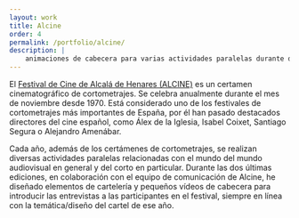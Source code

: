 ```yaml
---
layout: work
title: Alcine
order: 4
permalink: /portfolio/alcine/
description: |
    animaciones de cabecera para varias actividades paralelas durante distintos años del festival internacional de cortometrajes **ALCINE**.
---
```


El [Festival de Cine de Alcalá de Henares (ALCINE)](http://alcine.org/) es un certamen cinematográfico de cortometrajes. Se celebra anualmente durante el mes de noviembre desde 1970. Está considerado uno de los festivales de cortometrajes más importantes de España, por él han pasado destacados directores del cine español, como Álex de la Iglesia, Isabel Coixet, Santiago Segura o Alejandro Amenábar.

Cada año, además de los certámenes de cortometrajes, se realizan diversas actividades paralelas relacionadas con el mundo del mundo audiovisual en general y del corto en particular. Durante las dos últimas ediciones, en colaboración con el equipo de comunicación de Alcine, he diseñado elementos de cartelería y pequeños vídeos de cabecera para introducir las entrevistas a las participantes en el festival, siempre en línea con la temática/diseño del cartel de ese año.

